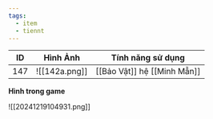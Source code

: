```yaml
---
tags:
  - item
  - tiennt
---
```


| ID  | Hình Ảnh      | Tính năng sử dụng           |
| --- | ------------- | --------------------------- |
| 147 | ![[142a.png]] | [[Bảo Vật]] hệ [[Minh Mẫn]] |

**Hình trong game**

![[20241219104931.png]]

